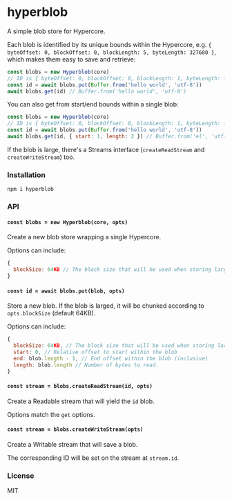 # hyperblob
A simple blob store for Hypercore.

Each blob is identified by its unique bounds within the Hypercore, e.g. `{ byteOffset: 0, blockOffset: 0, blockLength: 5, byteLength: 327680 }`, which makes them easy to save and retrieve:
```js
const blobs = new Hyperblob(core)
// ID is { byteOffset: 0, blockOffset: 0, blockLength: 1, byteLength: 11 }
const id = await blobs.put(Buffer.from('hello world', 'utf-8')) 
await blobs.get(id) // Buffer.from('hello world', 'utf-8')
```

You can also get from start/end bounds within a single blob:
```js
const blobs = new Hyperblob(core)
// ID is { byteOffset: 0, blockOffset: 0, blockLength: 1, byteLength: 11 }
const id = await blobs.put(Buffer.from('hello world', 'utf-8')) 
await blobs.get(id, { start: 1, length: 2 }) // Buffer.from('el', 'utf-8')
```

If the blob is large, there's a Streams interface (`createReadStream` and `createWriteStream`) too.

### Installation
`npm i hyperblob`

### API

#### `const blobs = new Hyperblob(core, opts)`
Create a new blob store wrapping a single Hypercore.

Options can include:
```js
{
  blockSize: 64KB // The block size that will be used when storing large blobs.
}
```

#### `const id = await blobs.put(blob, opts)`
Store a new blob. If the blob is larged, it will be chunked according to `opts.blockSize` (default 64KB).

Options can include:
```js
{
  blockSize: 64KB, // The block size that will be used when storing large blobs.
  start: 0, // Relative offset to start within the blob
  end: blob.length - 1, // End offset within the blob (inclusive)
  length: blob.length // Number of bytes to read.
}
```

#### `const stream = blobs.createReadStream(id, opts)`
Create a Readable stream that will yield the `id` blob.

Options match the `get` options.

#### `const stream = blobs.createWriteStream(opts)`
Create a Writable stream that will save a blob.

The corresponding ID will be set on the stream at `stream.id`.

### License
MIT
